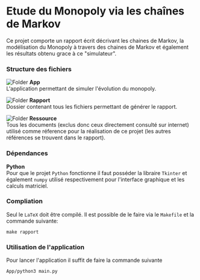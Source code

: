 # Etude du Monopoly via les chaînes de Markov
Ce projet comporte un rapport écrit décrivant les chaines de Markov, la modélisation
du Monopoly à travers des chaines de Markov et également les résultats obtenu grace à ce
"simulateur".

### Structure des fichiers
![Folder](https://filepursuit.com/__ovh_icons/folder.png) **App**            
L'application permettant de simuler l'évolution du monopoly.

![Folder](https://filepursuit.com/__ovh_icons/folder.png) **Rapport**            
Dossier contenant tous les fichiers permettant de générer le rapport.

![Folder](https://filepursuit.com/__ovh_icons/folder.png) **Ressource**            
Tous les documents (exclus donc ceux directement consulté sur internet) utilisé comme réference 
pour la réalisation de ce projet (les autres références se trouvent dans le rapport).

### Dépendances

**Python**               
Pour que le projet `Python` fonctionne il faut posséder la libraire `Tkinter` et également `numpy`
utilisé respectivement pour l'interface graphique et les calculs matriciel.


### Compliation
Seul le `LaTeX` doit être compilé.  Il est possible de le faire via le `Makefile` et la commande
suivante:
```
make rapport
```

### Utilisation de l'application
Pour lancer l'application il suffit de faire la commande suivante
```
App/python3 main.py
```


